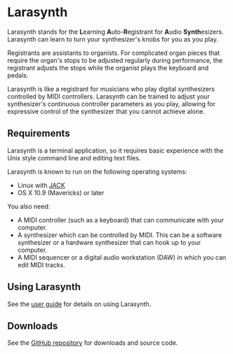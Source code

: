 # Larasynth

Larasynth stands for the **L**earning **A**uto-**R**egistrant for **A**udio
**Synth**esizers. Larasynth can learn to turn your synthesizer's knobs for you
as you play.

Registrants are assistants to organists. For complicated organ pieces that
require the organ's stops to be adjusted regularly during performance, the
registrant adjusts the stops while the organist plays the keyboard and pedals.

Larasynth is like a registrant for musicians who play digital synthesizers
controlled by MIDI controllers. Larasynth can be trained to adjust your
synthesizer's continuous controller parameters as you play, allowing
for expressive control of the synthesizer that you cannot achieve alone.

## Requirements

Larasynth is a terminal application, so it requires basic experience with the
Unix style command line and editing text files.

Larasynth is known to run on the following operating systems:

* Linux with [JACK](http://www.jackaudio.org/)
* OS X 10.9 (Mavericks) or later

You also need:

* A MIDI controller (such as a keyboard) that can communicate with your
computer.
* A synthesizer which can be controlled by MIDI. This can be a software
synthesizer or a hardware synthesizer that can hook up to your computer.
* A MIDI sequencer or a digital audio workstation (DAW) in which you can edit
MIDI tracks.

## Using Larasynth

See the [user guide](guide.md) for details on using Larasynth.

## Downloads

See the [GitHub repository](https://github.com/sommern/larasynth) for downloads
and source code.
